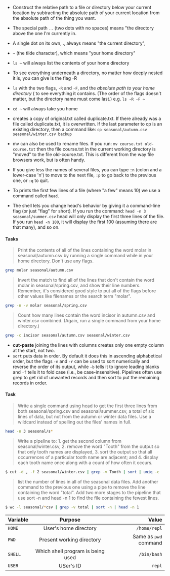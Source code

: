 *  Construct the relative path to a file or directory below your current location by subtracting the absolute path of your current location from the absolute path of the thing you want.

* The special path `..` (two dots with no spaces) means "the directory above the one I'm currently in.

* A single dot on its own, ., always means "the current directory",

* `~` (the tilde character), which means "your home directory"
* `ls ~` will always list the contents of your home directory
 * To see everything underneath a directory, no matter how deeply nested it is, you can give ls the flag -R
 * `ls` with the two flags, `-R` and `-F`, and the *absolute path to your home directory* ( to see everything it contains. (The order of the flags doesn't matter, but the directory name must come last.) e.g.  `ls -R -F ~`
* `cd ~` will always take you home

* creates a copy of original.txt called duplicate.txt. If there already was a file called duplicate.txt, it is overwritten. If the last parameter to cp is an existing directory, then a command like: `cp seasonal/autumn.csv seasonal/winter.csv backup`

* mv can also be used to rename files. If you run: `mv course.txt old-course.txt` then the file course.txt in the current working directory is "moved" to the file old-course.txt. This is different from the way file browsers work, but is often handy.

* If you give less the names of several files, you can type `:n` (colon and a lower-case 'n') to move to the next file, `:p` to go back to the previous one, or `:q` to quit.

* To prints the first few lines of a file (where "a few" means 10) we use a command called `head`.
 * The shell lets you change head's behavior by giving it a command-line flag (or just "flag" for short). If you run the command: `head -n 3 seasonal/summer.csv` head will only display the first three lines of the file. If you run `head -n 100`, it will display the first 100 (assuming there are that many), and so on.

#### Tasks
> Print the contents of all of the lines containing the word molar in seasonal/autumn.csv by running a single command while in your home directory. Don't use any flags.
```sh
grep molar seasonal/autumn.csv
```
> Invert the match to find all of the lines that don't contain the word molar in seasonal/spring.csv, and show their line numbers. Remember, it's considered good style to put all of the flags before other values like filenames or the search term "molar".
```sh
grep -n -v molar seasonal/spring.csv
```
> Count how many lines contain the word incisor in autumn.csv and winter.csv combined. (Again, run a single command from your home directory.)
```sh
grep -c incisor seasonal/autumn.csv seasonal/winter.csv
```

* **cut-paste** joining the lines with columns creates only one empty column at the start, not two.
* `sort` puts data in order. By default it does this in ascending alphabetical order, but the flags `-n` and `-r` can be used to sort numerically and reverse the order of its output, while `-b` tells it to ignore leading blanks and `-f` tells it to fold case (i.e., be case-insensitive). Pipelines often use grep to get rid of unwanted records and then sort to put the remaining records in order.

#### Task
> Write a single command using head to get the first three lines from both seasonal/spring.csv and seasonal/summer.csv, a total of six lines of data, but not from the autumn or winter data files. Use a wildcard instead of spelling out the files' names in full.
```sh
head -n 3 seasonal/s*
```
> Write a pipeline to:
    1. get the second column from seasonal/winter.csv,
    2. remove the word "Tooth" from the output so that only tooth names are displayed,
    3. sort the output so that all occurrences of a particular tooth name are adjacent; and
    4. display each tooth name once along with a count of how often it occurs.

```sh
$ cut -d , -f 2 seasonal/winter.csv | grep -v Tooth | sort | uniq -c
```
> list the number of lines in all of the seasonal data files. 
> Add another command to the previous one using a pipe to remove the line containing the word "total".
> Add two more stages to the pipeline that use sort -n and head -n 1 to find the file containing the fewest lines.
```sh
$ wc -l seasonal/*csv | grep -v total | sort -n | head -n 1
```

| Variable     | Purpose                | Value         |
| :---         |     :---:              |          ---: |
| `HOME`       | User's home directory  | `/home/repl`  |
| `PWD`        | Present working directory | Same as `pwd` command |
| `SHELL`      | Which shell program is being used |`/bin/bash` |
| `USER`       | USer's ID              | `repl` |

